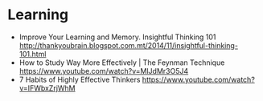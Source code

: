 # Learning

* Improve Your Learning and Memory. Insightful Thinking 101
  http://thankyoubrain.blogspot.com.mt/2014/11/insightful-thinking-101.html
* How to Study Way More Effectively | The Feynman Technique
  https://www.youtube.com/watch?v=MlJdMr3O5J4
* 7 Habits of Highly Effective Thinkers
  https://www.youtube.com/watch?v=IFWbxZrjWhM
